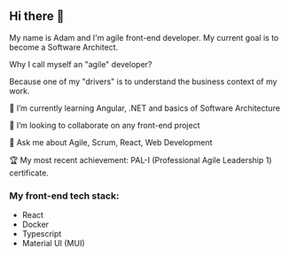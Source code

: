 ## Hi there 👋

My name is Adam and I'm agile front-end developer. My current goal is to become a Software Architect.

Why I call myself an "agile" developer? 

Because one of my "drivers" is to understand the business context of my work.

🌱 I’m currently learning Angular, .NET and basics of Software Architecture

👯 I’m looking to collaborate on any front-end project

💬 Ask me about Agile, Scrum, React, Web Development

:trophy: My most recent achievement: PAL-I (Professional Agile Leadership 1) certificate.

### My front-end tech stack:
- React
- Docker
- Typescript
- Material UI (MUI)
